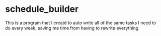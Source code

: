 # schedule_builder
This is a program that I creatd to auto write all of the same tasks I need to do every week, saving me time from having to rewrite everything. 
